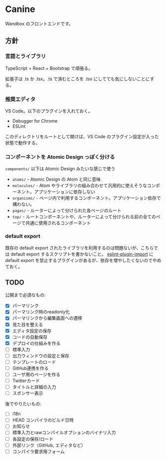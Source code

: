 # Canine

Wandbox のフロントエンドです。

## 方針

### 言語とライブラリ

TypeScript + React + Bootstrap で頑張る。

拡張子は .ts か .tsx。.ts で済むところを .tsx にしてても気にしないことにする。

### 推奨エディタ

VS Code。以下のプラグインを入れておく。

- Debugger for Chrome
- ESLint

このディレクトリをルートとして開けば、VS Code のプラグイン設定が入った状態で動作する。

### コンポーネントを Atomic Design っぽく分ける

`components/` 以下は Atomic Design みたいな感じで使う

- `atoms/` - Atomic Design の Atom と同じ意味
- `molecules/` - Atom やライブラリの組み合わせて汎用的に使えそうなコンポーネント。アプリケーションに依存しない
- `organisms/` - ページ内で利用するコンポーネント。アプリケーション依存で構わない。
- `pages/` - ルーターによって分けられた各ページのルート
- `top/`  - ルートコンポーネントや、ルーターによって分けられる前の全てのページで共通に使用されるコンポーネント

### default export

既存の default export されたライブラリを利用するのは問題ないが、こちらでは default export するスクリプトを書かないこと。
[eslint-plugin-import](https://github.com/benmosher/eslint-plugin-import) に default export を禁止するプラグインがあるが、依存を増やしたくないのでやめておく。

## TODO

公開まで必須なもの:

- [x] パーマリンク
- [x] パーマリンク時のreadonly化
- [x] パーマリンクから編集画面への遷移
- [x] 見た目を整える
- [x] エディタ設定の保存
- [x] コードの自動保存
- [x] デプロイの仕組みを作る
- [ ] 標準入力
- [ ] 出力ウィンドウの設定と保存
- [ ] テンプレートのロード
- [ ] GitHub連携を作る
- [ ] ユーザ用のページを作る
- [ ] Twitterカード
- [ ] タイトルと詳細の入力
- [ ] スポンサー表示

後でやりたいもの:

- [ ] i18n
- [ ] HEAD コンパイラのビルド日時
- [ ] お知らせ
- [ ] 標準入力とrawコンパイルオプションのバイナリ入力
- [ ] 各設定の保存/ロード
- [ ] 外部リンク（GitHub, エディタなど）
- [ ] コンパイラ要求用フォーム